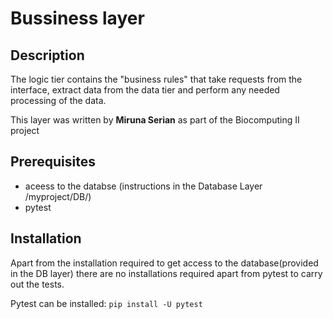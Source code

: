 # Bussiness layer

## Description
The logic tier contains the "business rules" that take requests from the interface, extract data from the data tier and perform any needed processing of the data.

This layer was written by **Miruna Serian** as part of the Biocomputing II project

## Prerequisites
* aceess to the databse (instructions in the Database Layer /myproject/DB/)
* pytest 

## Installation
Apart from the installation required to get access to the database(provided in the DB layer) there are no installations required apart from pytest to carry out the tests.

Pytest can be installed:
`pip install -U pytest`
